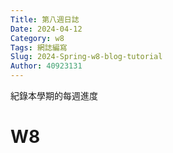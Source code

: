 ```yaml
---
Title: 第八週日誌
Date: 2024-04-12
Category: w8
Tags: 網誌編寫
Slug: 2024-Spring-w8-blog-tutorial
Author: 40923131
---
```


紀錄本學期的每週進度

<!-- PELICAN_END_SUMMARY -->

# W8

